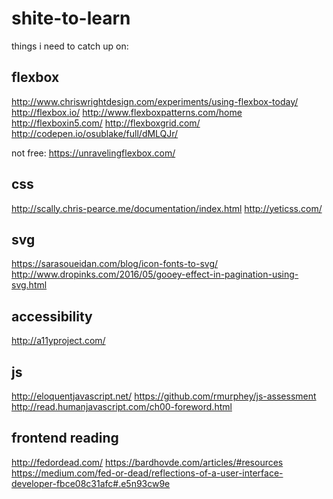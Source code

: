 # shite-to-learn
things i need to catch up on:

## flexbox
http://www.chriswrightdesign.com/experiments/using-flexbox-today/
http://flexbox.io/
http://www.flexboxpatterns.com/home
http://flexboxin5.com/
http://flexboxgrid.com/
http://codepen.io/osublake/full/dMLQJr/

not free:
https://unravelingflexbox.com/

## css
http://scally.chris-pearce.me/documentation/index.html
http://yeticss.com/


## svg
https://sarasoueidan.com/blog/icon-fonts-to-svg/
http://www.dropinks.com/2016/05/gooey-effect-in-pagination-using-svg.html

## accessibility
http://a11yproject.com/

## js
http://eloquentjavascript.net/
https://github.com/rmurphey/js-assessment
http://read.humanjavascript.com/ch00-foreword.html


## frontend reading
http://fedordead.com/
https://bardhovde.com/articles/#resources
https://medium.com/fed-or-dead/reflections-of-a-user-interface-developer-fbce08c31afc#.e5n93cw9e

